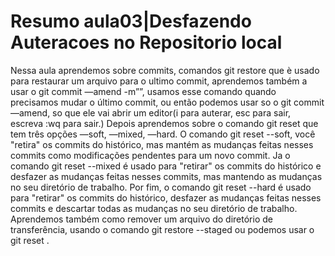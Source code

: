 # Resumo aula03|Desfazendo Auteracoes no Repositorio local
Nessa aula aprendemos sobre commits, comandos git restore que è usado para restaurar um arquivo para o ultimo commit, aprendemos também a usar o git commit —amend -m””, usamos esse comando quando precisamos mudar o último commit, ou então podemos usar so o git commit —amend, so que ele vai abrir um editor(i para auterar, esc para sair, escreva :wq para sair.) Depois aprendemos sobre o comando git reset que tem três opções  —soft, —mixed, —hard. O comando git reset --soft, você "retira" os commits do histórico, mas mantém as mudanças feitas nesses commits como modificações pendentes para um novo commit. Ja o comando git reset --mixed é usado para "retirar" os commits do histórico e desfazer as mudanças feitas nesses commits, mas mantendo as mudanças no seu diretório de trabalho. Por fim, o comando git reset --hard é usado para "retirar" os commits do histórico, desfazer as mudanças feitas nesses commits e descartar todas as mudanças no seu diretório de trabalho. Aprendemos também como remover um arquivo do diretório de transferência, usando o comando git restore --staged <file> ou podemos usar o git reset <file>. 